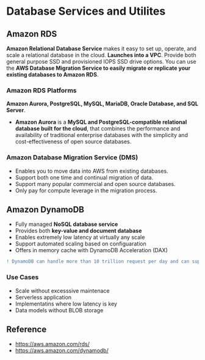 # Database Services and Utilites

## Amazon RDS 
**Amazon Relational Database Service** makes it easy to set up, operate, and scale a relational database in the cloud. **Launches into a VPC**. Provide both general purpose SSD and provisioned IOPS SSD drive options.
You can use the **AWS Database Migration Service to easily migrate or replicate your existing databases to Amazon RDS**.
### Amazon RDS Platforms
**Amazon Aurora, PostgreSQL, MySQL, MariaDB, Oracle Database, and SQL Server**.
* **Amazon Aurora** is a **MySQL and PostgreSQL-compatible relational database built for the cloud**, that combines the performance and availability of traditional enterprise databases with the simplicity and cost-effectiveness of open source databases.
### Amazon Database Migration Service (DMS)
* Enables you to move data into AWS from existing databases.
* Support both one time and continual migration of data.
* Support many popular commercial and open source databases.
* Only pay for compute leverage in the migration process. 

## Amazon DynamoDB
* Fully managed **NoSQL database service** 
* Provides both **key-value and document database** 
* Enables extremely low latency at virtually any scale
* Support automated scaling based on configuaration 
* Offers in memory cache with DynamoDB Acceleration (DAX)
```diff
! DynamoDB can handle more than 10 trillion request per day and can support peaks of more than 20 million request per second .
```
### Use Cases
* Scale without excesssive maintenace
* Serverless application
* Implementatins where low latency is key
* Data models without BLOB storage

## Reference
* https://aws.amazon.com/rds/
* https://aws.amazon.com/dynamodb/
